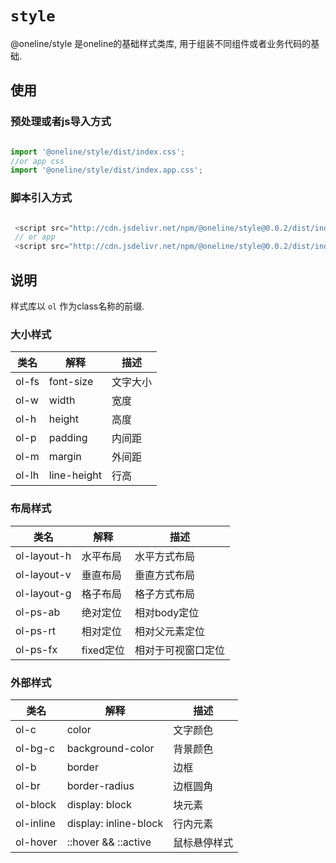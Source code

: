 # `style`

@oneline/style 是oneline的基础样式类库, 用于组装不同组件或者业务代码的基础.

## 使用

### 预处理或者js导入方式

```JavaScript

import '@oneline/style/dist/index.css';
//or app css
import '@oneline/style/dist/index.app.css';

```

### 脚本引入方式

```javascript

 <script src="http://cdn.jsdelivr.net/npm/@oneline/style@0.0.2/dist/index.css"></script>
 // or app
 <script src="http://cdn.jsdelivr.net/npm/@oneline/style@0.0.2/dist/index.app.css"></script>

```

## 说明

样式库以 `ol` 作为class名称的前缀.

### 大小样式

类名|解释|描述
--|--|--
ol-fs| font-size | 文字大小
ol-w | width | 宽度
ol-h  | height | 高度
ol-p | padding | 内间距
ol-m | margin | 外间距
ol-lh | line-height | 行高

### 布局样式

类名 | 解释 | 描述
--|--|--
ol-layout-h | 水平布局 | 水平方式布局
ol-layout-v | 垂直布局 | 垂直方式布局
ol-layout-g | 格子布局 | 格子方式布局
ol-ps-ab | 绝对定位 | 相对body定位
ol-ps-rt | 相对定位 | 相对父元素定位
ol-ps-fx | fixed定位 | 相对于可视窗口定位

### 外部样式

类名 | 解释 | 描述
--|--|--
ol-c | color | 文字颜色
ol-bg-c | background-color | 背景颜色
ol-b | border | 边框
ol-br | border-radius | 边框圆角
ol-block | display: block | 块元素
ol-inline | display: inline-block | 行内元素
ol-hover | ::hover && ::active | 鼠标悬停样式





